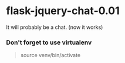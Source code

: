 flask-jquery-chat-0.01
======================

It will probably be a chat. (now it works)

### Don't forget to use virtualenv
> source venv/bin/activate

